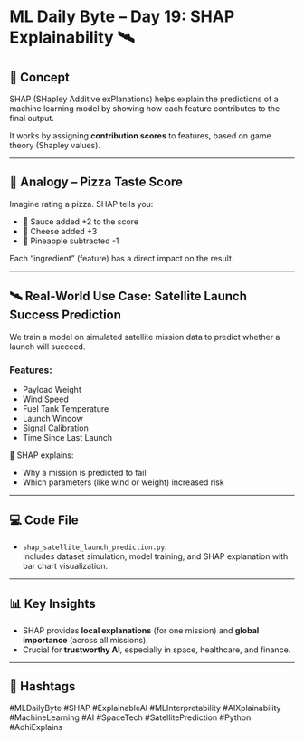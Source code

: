 # ML Daily Byte – Day 19: SHAP Explainability 🛰️

## 📘 Concept

SHAP (SHapley Additive exPlanations) helps explain the predictions of a machine learning model by showing how each feature contributes to the final output.

It works by assigning **contribution scores** to features, based on game theory (Shapley values).

---

## 🍕 Analogy – Pizza Taste Score

Imagine rating a pizza. SHAP tells you:
- 🍅 Sauce added +2 to the score
- 🧀 Cheese added +3
- 🍍 Pineapple subtracted -1

Each “ingredient” (feature) has a direct impact on the result.

---

## 🛰️ Real-World Use Case: Satellite Launch Success Prediction

We train a model on simulated satellite mission data to predict whether a launch will succeed.

### Features:
- Payload Weight  
- Wind Speed  
- Fuel Tank Temperature  
- Launch Window  
- Signal Calibration  
- Time Since Last Launch

🎯 SHAP explains:
- Why a mission is predicted to fail
- Which parameters (like wind or weight) increased risk

---

## 💻 Code File

- `shap_satellite_launch_prediction.py`:  
  Includes dataset simulation, model training, and SHAP explanation with bar chart visualization.

---

## 📊 Key Insights

- SHAP provides **local explanations** (for one mission) and **global importance** (across all missions).
- Crucial for **trustworthy AI**, especially in space, healthcare, and finance.

---

## 📎 Hashtags

#MLDailyByte #SHAP #ExplainableAI #MLInterpretability #AIXplainability  
#MachineLearning #AI #SpaceTech #SatellitePrediction #Python #AdhiExplains
